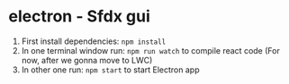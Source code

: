 # electron - Sfdx gui
1. First install dependencies: ```npm install``` </br>
2. In one terminal window run: ```npm run watch``` to compile react code (For now, after we gonna move to LWC)<br/>
3. In other one run: ```npm start``` to start Electron app
